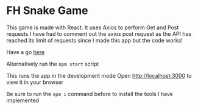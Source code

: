 # FH Snake Game

This game is made with React. It uses Axios to perform Get and Post requests
I have had to comment out the axios post request as the API has reached its limit of requests since I made this app but the code works!

Have a go [here](https://fh-snake-game.netlify.app)

Alternatively run the `npm start` script

This runs the app in the development mode
Open [http://localhost:3000](http://localhost:3000) to view it in your browser

Be sure to run the `npm i` command before to install the tools I have implemented
